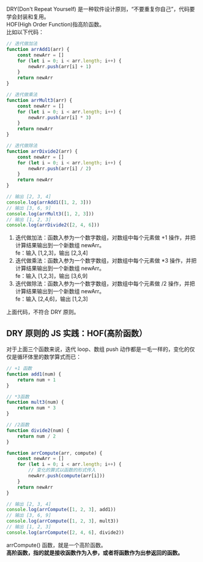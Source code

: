 DRY(Don't Repeat Yourself) 是一种软件设计原则，“不要重复你自己”，代码要学会封装和复用。<br />HOF(High Order Function)指高阶函数。<br />比如以下代码：
```javascript
// 迭代做加法
function arrAdd1(arr) {
	const newArr = []
	for (let i = 0; i < arr.length; i++) {
		newArr.push(arr[i] + 1)
	}
	return newArr
}

// 迭代做乘法
function arrMult3(arr) {
	const newArr = []
	for (let i = 0; i < arr.length; i++) {
		newArr.push(arr[i] * 3)
	}
	return newArr
}

// 迭代做除法
function arrDivide2(arr) {
	const newArr = []
	for (let i = 0; i < arr.length; i++) {
		newArr.push(arr[i] / 2)
	}
	return newArr
}

// 输出 [2, 3, 4]
console.log(arrAdd1([1, 2, 3]))
// 输出 [3, 6, 9]
console.log(arrMult3([1, 2, 3]))
// 输出 [1, 2, 3]
console.log(arrDivide2([2, 4, 6]))
```

1. 迭代做加法：函数入参为一个数字数组，对数组中每个元素做 +1 操作，并把计算结果输出到一个新数组 newArr。<br />fe：输入 [1,2,3]，输出 [2,3,4]
2. 迭代做乘法：函数入参为一个数字数组，对数组中每个元素做 *3 操作，并把计算结果输出到一个新数组 newArr。<br />fe：输入 [1,2,3]，输出 [3,6,9]
3. 迭代做除法：函数入参为一个数字数组，对数组中每个元素做 /2 操作，并把计算结果输出到一个新数组 newArr。<br />fe：输入 [2,4,6]，输出 [1,2,3]

上面代码，不符合 DRY 原则。

## DRY 原则的 JS 实践：HOF(高阶函数）
对于上面三个函数来说，迭代 loop、数组 push 动作都是一毛一样的，变化的仅仅是循环体里的数学算式而已：
```javascript
// +1 函数
function add1(num) {
	return num + 1
}

// *3函数
function mult3(num) {
	return num * 3
}

// /2函数
function divide2(num) {
	return num / 2
}

function arrCompute(arr, compute) {
	const newArr = []
	for (let i = 0; i < arr.length; i++) {
		// 变化的算式以函数的形式传入
		newArr.push(compute(arr[i]))
	}
	return newArr
}

// 输出 [2, 3, 4]
console.log(arrCompute([1, 2, 3], add1))
// 输出 [3, 6, 9]
console.log(arrCompute([1, 2, 3], mult3))
// 输出 [1, 2, 3]
console.log(arrCompute([2, 4, 6], divide2))
```
arrCompute() 函数，就是一个高阶函数。<br />**高阶函数，指的就是接收函数作为入参，或者将函数作为出参返回的函数。**

<br />
